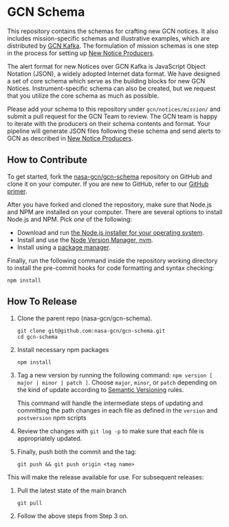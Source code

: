 # GCN Schema

This repository contains the schemas for crafting new GCN notices. It also includes mission-specific schemas and illustrative examples, which are distributed by [GCN Kafka](https://gcn.nasa.gov). The formulation of mission schemas is one step in the process for setting up [New Notice Producers](https://gcn.nasa.gov/docs/notices/producers).

The alert format for new Notices over GCN Kafka is JavaScript Object Notation (JSON), a widely adopted Internet data format. We have designed a set of core schema which serve as the building blocks for new GCN Notices. Instrument-specific schema can also be created, but we request that you utilize the core schema as much as possible.

Please add your schema to this repository under <code>gcn/notices/<i>mission</i>/</code> and submit a pull request for the GCN Team to review. The GCN team is happy to iterate with the producers on their schema contents and format. Your pipeline will generate JSON files following these schema and send alerts to GCN as described in [New Notice Producers](https://gcn.nasa.gov/docs/notices/producers).

## How to Contribute

To get started, fork the [nasa-gcn/gcn-schema](https://github.com/nasa-gcn/gcn-schema) repository on GitHub and clone it on your computer. If you are new to GitHub, refer to our [GitHub primer](https://gcn.nasa.gov/docs/contributing/github).

After you have forked and cloned the repository, make sure that Node.js and NPM are installed on your computer. There are several options to install Node.js and NPM. Pick _one_ of the following:

- Download and run [the Node.js installer for your operating system](https://nodejs.org/en/download/).
- Install and use the [Node Version Manager, nvm](https://github.com/nvm-sh/nvm).
- Install using a [package manager](https://nodejs.org/en/download/package-manager/).

Finally, run the following command inside the repository working directory to install the pre-commit hooks for code formatting and syntax checking:

```
npm install
```

## How To Release

1.  Clone the parent repo (nasa-gcn/gcn-schema).

        git clone git@github.com:nasa-gcn/gcn-schema.git
        cd gcn-schema

2.  Install necessary npm packages

        npm install

3.  Tag a new version by running the following command: `npm version [ major | minor | patch ]`. Choose `major`, `minor`, or `patch` depending on the kind of update according to [Semantic Versioning](https://semver.org) rules.

    This command will handle the intermediate steps of updating and committing the path changes in each file as defined in the `version` and `postversion` npm scripts

4.  Review the changes with `git log -p` to make sure that each file is appropriately updated.

5.  Finally, push both the commit and the tag:

        git push && git push origin <tag name>

This will make the release available for use. For subsequent releases:

1.  Pull the latest state of the main branch

        git pull

2.  Follow the above steps from Step 3 on.
